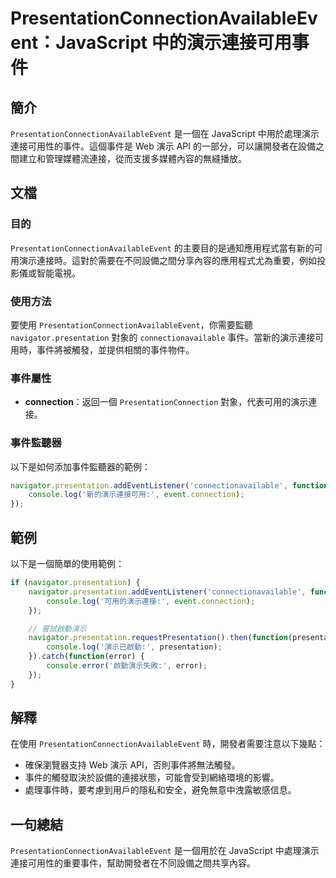 <!--
Meta Description: # PresentationConnectionAvailableEvent：JavaScript 中的演示連接可用事件 ## 簡介 `PresentationConnectionAvailableEvent` 是一個在 JavaScript 中用於處理演示連接可用性的事件。這個事件是 Web 演示...
Meta Keywords: presentation, presentationconnectionavailableevent, javascript, navigator, function
-->

# PresentationConnectionAvailableEvent：JavaScript 中的演示連接可用事件

## 簡介
`PresentationConnectionAvailableEvent` 是一個在 JavaScript 中用於處理演示連接可用性的事件。這個事件是 Web 演示 API 的一部分，可以讓開發者在設備之間建立和管理媒體流連接，從而支援多媒體內容的無縫播放。

## 文檔
### 目的
`PresentationConnectionAvailableEvent` 的主要目的是通知應用程式當有新的可用演示連接時。這對於需要在不同設備之間分享內容的應用程式尤為重要，例如投影儀或智能電視。

### 使用方法
要使用 `PresentationConnectionAvailableEvent`，你需要監聽 `navigator.presentation` 對象的 `connectionavailable` 事件。當新的演示連接可用時，事件將被觸發，並提供相關的事件物件。

### 事件屬性
- **connection**：返回一個 `PresentationConnection` 對象，代表可用的演示連接。

### 事件監聽器
以下是如何添加事件監聽器的範例：

```javascript
navigator.presentation.addEventListener('connectionavailable', function(event) {
    console.log('新的演示連接可用:', event.connection);
});
```

## 範例
以下是一個簡單的使用範例：

```javascript
if (navigator.presentation) {
    navigator.presentation.addEventListener('connectionavailable', function(event) {
        console.log('可用的演示連接:', event.connection);
    });

    // 嘗試啟動演示
    navigator.presentation.requestPresentation().then(function(presentation) {
        console.log('演示已啟動:', presentation);
    }).catch(function(error) {
        console.error('啟動演示失敗:', error);
    });
}
```

## 解釋
在使用 `PresentationConnectionAvailableEvent` 時，開發者需要注意以下幾點：
- 確保瀏覽器支持 Web 演示 API，否則事件將無法觸發。
- 事件的觸發取決於設備的連接狀態，可能會受到網絡環境的影響。
- 處理事件時，要考慮到用戶的隱私和安全，避免無意中洩露敏感信息。

## 一句總結
`PresentationConnectionAvailableEvent` 是一個用於在 JavaScript 中處理演示連接可用性的重要事件，幫助開發者在不同設備之間共享內容。